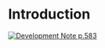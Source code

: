 # Introduction

[![Development Note p.583](https://img.youtube.com/vi/HMOnYqz8U8o/0.jpg)](https://www.youtube.com/watch?v=HMOnYqz8U8o)
